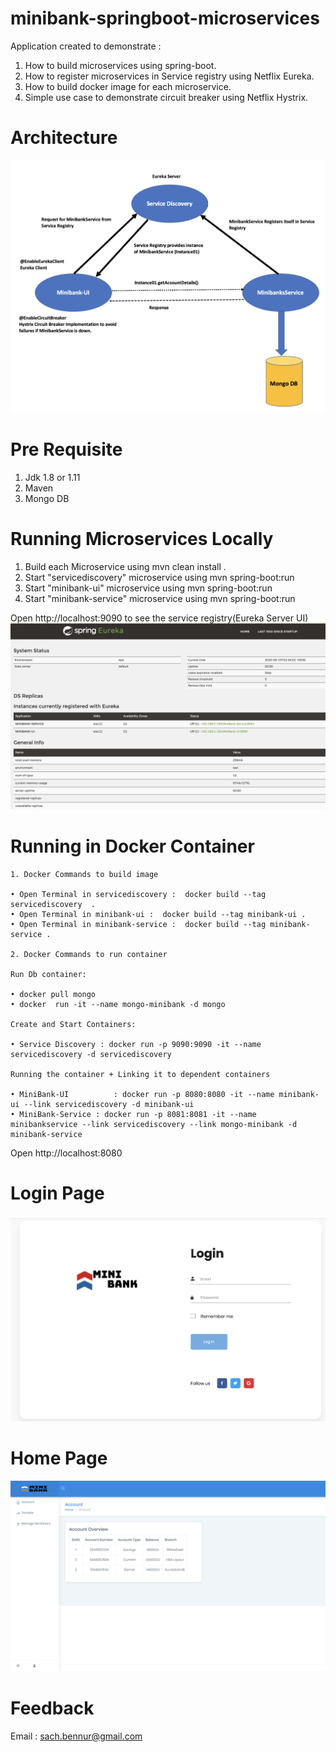 # minibank-springboot-microservices
Application created to demonstrate :

1. How to build microservices using spring-boot. 
2. How to register microservices in Service registry using Netflix Eureka.
3. How to build docker image for each microservice. 
4. Simple use case to demonstrate circuit breaker using Netflix Hystrix.


# Architecture
<a><img src="docs/images/Architecture.png" alt="Architecture"></a>

# Pre Requisite
1. Jdk 1.8 or 1.11
2. Maven
3. Mongo DB

# Running Microservices Locally

1. Build each Microservice using mvn clean install .
2. Start "servicediscovery" microservice using mvn spring-boot:run
3. Start "minibank-ui" microservice using mvn spring-boot:run
4. Start "minibank-service" microservice using mvn spring-boot:run

Open http://localhost:9090 to see the service registry(Eureka Server UI)
<a><img src="docs/images/Eureka.png" alt="Eureka UI"></a>


# Running in Docker Container
	1. Docker Commands to build image
	 
	• Open Terminal in servicediscovery :  docker build --tag servicediscovery  .
	• Open Terminal in minibank-ui :  docker build --tag minibank-ui .
	• Open Terminal in minibank-service :  docker build --tag minibank-service .

	2. Docker Commands to run container

	Run Db container:  
	
	• docker pull mongo
	• docker  run -it --name mongo-minibank -d mongo
		
	Create and Start Containers:

	• Service Discovery : docker run -p 9090:9090 -it --name servicediscovery -d servicediscovery
	
	Running the container + Linking it to dependent containers
	
	• MiniBank-UI          : docker run -p 8080:8080 -it --name minibank-ui --link servicediscovery -d minibank-ui
	• MiniBank-Service : docker run -p 8081:8081 -it --name minibankservice --link servicediscovery --link mongo-minibank -d minibank-service


Open http://localhost:8080

# Login Page

<a><img src="docs/images/Login.png" alt="Login UI"></a>

# Home Page

<a><img src="docs/images/Home.png" alt="Home UI"></a>


# Feedback
Email : sach.bennur@gmail.com
